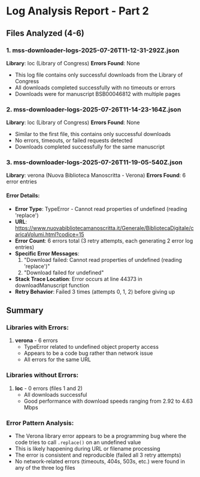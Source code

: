 # Log Analysis Report - Part 2
## Files Analyzed (4-6)

### 1. mss-downloader-logs-2025-07-26T11-12-31-292Z.json
**Library**: loc (Library of Congress)
**Errors Found**: None
- This log file contains only successful downloads from the Library of Congress
- All downloads completed successfully with no timeouts or errors
- Downloads were for manuscript BSB00046812 with multiple pages

### 2. mss-downloader-logs-2025-07-26T11-14-23-164Z.json  
**Library**: loc (Library of Congress)
**Errors Found**: None
- Similar to the first file, this contains only successful downloads
- No errors, timeouts, or failed requests detected
- Downloads completed successfully for the same manuscript

### 3. mss-downloader-logs-2025-07-26T11-19-05-540Z.json
**Library**: verona (Nuova Biblioteca Manoscritta - Verona)
**Errors Found**: 6 error entries

#### Error Details:
- **Error Type**: TypeError - Cannot read properties of undefined (reading 'replace')
- **URL**: https://www.nuovabibliotecamanoscritta.it/Generale/BibliotecaDigitale/caricaVolumi.html?codice=15
- **Error Count**: 6 errors total (3 retry attempts, each generating 2 error log entries)
- **Specific Error Messages**:
  1. "Download failed: Cannot read properties of undefined (reading 'replace')"
  2. "Download failed for undefined"
- **Stack Trace Location**: Error occurs at line 44373 in downloadManuscript function
- **Retry Behavior**: Failed 3 times (attempts 0, 1, 2) before giving up

## Summary

### Libraries with Errors:
1. **verona** - 6 errors
   - TypeError related to undefined object property access
   - Appears to be a code bug rather than network issue
   - All errors for the same URL

### Libraries without Errors:
1. **loc** - 0 errors (files 1 and 2)
   - All downloads successful
   - Good performance with download speeds ranging from 2.92 to 4.63 Mbps

### Error Pattern Analysis:
- The Verona library error appears to be a programming bug where the code tries to call `.replace()` on an undefined value
- This is likely happening during URL or filename processing
- The error is consistent and reproducible (failed all 3 retry attempts)
- No network-related errors (timeouts, 404s, 503s, etc.) were found in any of the three log files